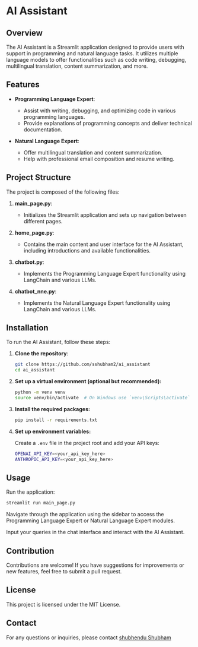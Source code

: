 # AI Assistant

## Overview

The AI Assistant is a Streamlit application designed to provide users with support in programming and natural language tasks. It utilizes multiple language models to offer functionalities such as code writing, debugging, multilingual translation, content summarization, and more.

## Features

- **Programming Language Expert**: 
  - Assist with writing, debugging, and optimizing code in various programming languages.
  - Provide explanations of programming concepts and deliver technical documentation.

- **Natural Language Expert**: 
  - Offer multilingual translation and content summarization.
  - Help with professional email composition and resume writing.

## Project Structure

The project is composed of the following files:

1. **main_page.py**: 
   - Initializes the Streamlit application and sets up navigation between different pages.

2. **home_page.py**: 
   - Contains the main content and user interface for the AI Assistant, including introductions and available functionalities.

3. **chatbot.py**: 
   - Implements the Programming Language Expert functionality using LangChain and various LLMs.

4. **chatbot_nne.py**: 
   - Implements the Natural Language Expert functionality using LangChain and various LLMs.

## Installation

To run the AI Assistant, follow these steps:

1. **Clone the repository**:
   ```bash
   git clone https://github.com/sshubham2/ai_assistant
   cd ai_assistant
2. **Set up a virtual environment (optional but recommended):**
   ```bash
   python -m venv venv
   source venv/bin/activate  # On Windows use `venv\Scripts\activate`
3. **Install the required packages:**
   ```bash
   pip install -r requirements.txt
4. **Set up environment variables:**
   
   Create a `.env` file in the project root and add your API keys:
   ```bash
   OPENAI_API_KEY=<your_api_key_here>
   ANTHROPIC_API_KEY=<your_api_key_here>

## Usage
Run the application:
```bash
streamlit run main_page.py
```
Navigate through the application using the sidebar to access the Programming Language Expert or Natural Language Expert modules.

Input your queries in the chat interface and interact with the AI Assistant.

## Contribution
Contributions are welcome! If you have suggestions for improvements or new features, feel free to submit a pull request.

## License
This project is licensed under the MIT License.

## Contact
For any questions or inquiries, please contact [shubhendu Shubham](https://www.linkedin.com/in/shubhendu-shubham-5661b7aa/)

   
